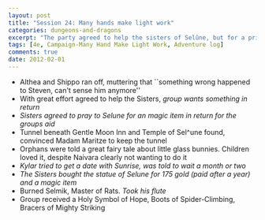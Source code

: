 ```yaml
---
layout: post
title: "Session 24: Many hands make light work"
categories: dungeons-and-dragons
excerpt: "The party agreed to help the sisters of Selûne, but for a price…"
tags: [4e, Campaign-Many Hand Make Light Work, Adventure log]
comments: true
date: 2012-02-01
---
```


* Althea and Shippo ran off, muttering that ``something wrong happened to Steven, can't sense him anymore''
* With great effort agreed to help the Sisters, _group wants something in return_
* _Sisters agreed to pray to Selune for an magic item in return for the groups aid_
* Tunnel beneath Gentle Moon Inn and Temple of Sel\^une found, convinced Madam Maritze to keep the tunnel
* Orphans were told a great fairy tale about little glass bunnies. Children loved it, despite Naivara clearly not wanting to do it
* _Kylar tried to get a date with Sunrise, was told to wait a month or two_
* _The Sisters bought the statue of Selune for 175 gold (paid after a year) and a magic item_
* Burned Selmik, Master of Rats. _Took his flute_
* Group received a Holy Symbol of Hope, Boots of Spider-Climbing, Bracers of Mighty Striking